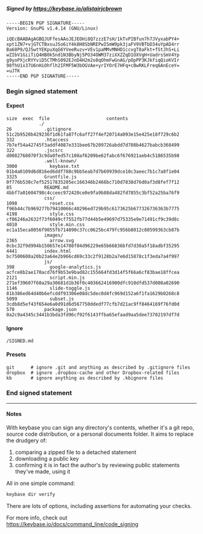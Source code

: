 ##### Signed by https://keybase.io/alistairjcbrown
```
-----BEGIN PGP SIGNATURE-----
Version: GnuPG v1.4.14 (GNU/Linux)

iQEcBAABAgAGBQJUFfesAAoJEJEOHi8Q7zzzE7sH/1kTvPIBfun7h7JVyxabPY4+
xpt1ZN7+vjGTCTBxsuJSo6iY4k8H8SbNREPwISmW9pk3jaFV9VBTbD34uYpAD4rr
Ba68P9/QJSwtYEKpuXqG6YVeeRuzv+VEv1paMMvMNHD1ccvgT8aFkt+fStJhS+Li
wZIbV1GiiTiQ4HB0k5nd1N3BbyNj5PO34OWM37ziXXZZqD1OXVgH+UadrsSmV4Yp
g9yoPXjcRYYviD5CTMhS092EJnD4H2m2o8qOhmFwGnAG/pOpPP3KJkfiqQioKVIr
98fhU1x37U6nHiOhflh2IFMF5W3bOGVAe+yrIYOrE7HFq+cBwRKLFreq6AnEceY=
=uJTK
-----END PGP SIGNATURE-----

```

<!-- END SIGNATURES -->

### Begin signed statement 

#### Expect

```
size  exec  file                     contents                                                        
            ./                                                                                       
26            .gitignore             51c2b9520b429236f1d61fa87fc6aff27f4ef20714a093e15e425e18f729c6b2
332           .htaccess              7b7ef54a42745f3addf4087e331bee67b209726abdd7d708b4627babcb368499
322           .jscsrc                d0082768070f3c9da0fed57c108af6209be62fabc6f676921aeb4c5186535b98
              .well-known/                                                                           
3000            keybase.txt          01b4a0109d6d816ed6ddf788c9bb5eab7d7b69939dce10c3aeec7b1c7a8f1e04
3325          Gruntfile.js           0f776b530c7ef52517835205ec166346b2466bc710d7838d76d0af3d8fef7f12
85            README.md              4bbf7a01604798c4cceec972420ce0e9fa9b88da482fd7855c3bf52a25ba76f9
              css/                                                                                   
1098            reset.css            f96b44c7b969277b79410066c40296ed729b95c6173625b677326736363b7775
4198            style.css            cf06246a2632f73f6049cf7552fb77d44b5e49697d75335e9e71491cf9c39d8c
4010            style.min.css        ec1a15eca8056f9055fb714890c37cc0625bc479fc956b8012c80599363cb87b
              images/                                                                                
2365            arrow.svg            0cbc32f9d994b150657e14708f04d96229e65b66836bfd7d30a5f18adbf35295
4441          index.html             bc7500608a20b23a64e2b966cd69c33c2f9128b2a7e6d15878c1f3eda7a4f997
              js/                                                                                    
398             google-analytics.js  acfce8b2ae170acd76f9b53e9bad82c155664fd3d14f5f66a6cf83bae18ffcea
2121            script.min.js        271ef39607f60a29a30681d1b36f0c403662416900dfc910dfd537d008a02690
1146            slide-toggle.js      81b386ed64d40b6efcddf93306e08dc5dec0d4fc969d152a6f1fa1629b0268c8
5099            subset.js            3cdb8d5ef43f654e6a0d91d6d567750ddedf77cfb7d21ac9ff8464169f76fd0d
570           package.json           0a2c9a4345c3441b3bda3fd96cf92f6143ffba65efaad9aa5dee73702197df7d
```

#### Ignore

```
/SIGNED.md
```

#### Presets

```
git      # ignore .git and anything as described by .gitignore files
dropbox  # ignore .dropbox-cache and other Dropbox-related files    
kb       # ignore anything as described by .kbignore files          
```

<!-- summarize version = 0.0.9 -->

### End signed statement

<hr>

#### Notes

With keybase you can sign any directory's contents, whether it's a git repo,
source code distribution, or a personal documents folder. It aims to replace the drudgery of:

  1. comparing a zipped file to a detached statement
  2. downloading a public key
  3. confirming it is in fact the author's by reviewing public statements they've made, using it

All in one simple command:

```bash
keybase dir verify
```

There are lots of options, including assertions for automating your checks.

For more info, check out https://keybase.io/docs/command_line/code_signing